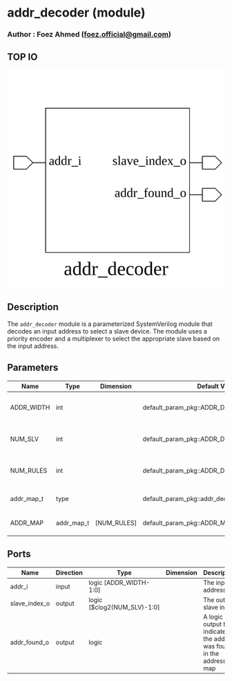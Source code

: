 # addr_decoder (module)

### Author : Foez Ahmed (foez.official@gmail.com)

## TOP IO
<img src="./addr_decoder_top.svg">

## Description

The `addr_decoder` module is a parameterized SystemVerilog module that decodes an input address to
select a slave device. The module uses a priority encoder and a multiplexer to select the
appropriate slave based on the input address.

## Parameters
|Name|Type|Dimension|Default Value|Description|
|-|-|-|-|-|
|ADDR_WIDTH|int||default_param_pkg::ADDR_DECODER_ADDR_WIDTH| The width of the address input|
|NUM_SLV|int||default_param_pkg::ADDR_DECODER_NUM_SLV| The number of slave devices|
|NUM_RULES|int||default_param_pkg::ADDR_DECODER_NUM_RULES| The number of address map rules|
|addr_map_t|type||default_param_pkg::addr_decoder_addr_map_t| The type of the address map|
|ADDR_MAP|addr_map_t|[NUM_RULES]|default_param_pkg::ADDR_MAP| The address map array|

## Ports
|Name|Direction|Type|Dimension|Description|
|-|-|-|-|-|
|addr_i|input|logic [ADDR_WIDTH-1:0]|| The input address|
|slave_index_o|output|logic [$clog2(NUM_SLV)-1:0]|| The output slave index|
|addr_found_o|output|logic|| A logic output that indicates if the address was found in the address map|
